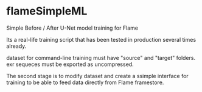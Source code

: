 # flameSimpleML

Simple Before / After U-Net model training for Flame

Its a real-life training script that has been tested in production several times already.

dataset for command-line training must have "source" and "target" folders. exr sequeces must be exported as uncompressed.

The second stage is to modify dataset and create a ssimple interface for training to be able to feed data directly from Flame framestore.
